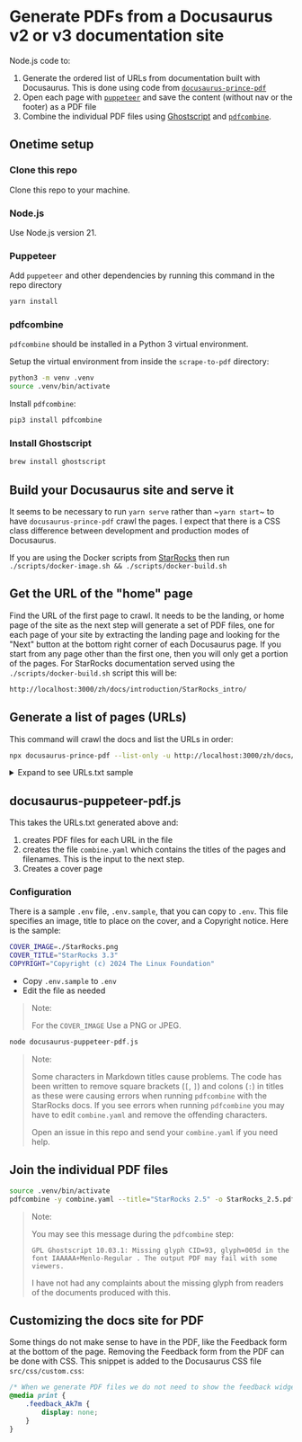 # Generate PDFs from a Docusaurus v2 or v3 documentation site

Node.js code to:
1. Generate the ordered list of URLs from documentation built with Docusaurus. This is done using code from [`docusaurus-prince-pdf`](https://github.com/signcl/docusaurus-prince-pdf)
2. Open each page with [`puppeteer`](https://pptr.dev/) and save the content (without nav or the footer) as a PDF file
3. Combine the individual PDF files using [Ghostscript](https://www.ghostscript.com/) and [`pdfcombine`](https://github.com/tdegeus/pdfcombine.git).

## Onetime setup

### Clone this repo

Clone this repo to your machine.

### Node.js

Use Node.js version 21.

### Puppeteer

Add `puppeteer` and other dependencies by running this command in the repo directory

```bash
yarn install
```

### pdfcombine

`pdfcombine` should be installed in a Python 3 virtual environment.

Setup the virtual environment from inside the `scrape-to-pdf` directory:

```bash
python3 -m venv .venv
source .venv/bin/activate
```

Install `pdfcombine`:

```bash
pip3 install pdfcombine
```

### Install Ghostscript

```bash
brew install ghostscript
```

## Build your Docusaurus site and serve it

It seems to be necessary to run `yarn serve` rather than ~`yarn start`~ to have `docusaurus-prince-pdf` crawl the pages.  I expect that there is a CSS class difference between development and production modes of Docusaurus.

If you are using the Docker scripts from [StarRocks](https://github.com/StarRocks/starrocks/tree/main/docs/docusaurus/scripts) then run `./scripts/docker-image.sh && ./scripts/docker-build.sh`

## Get the URL of the "home" page

Find the URL of the first page to crawl. It needs to be the landing, or home page of the site as the next step will generate a set of PDF files, one for each page of your site by extracting the landing page and looking for the "Next" button at the bottom right corner of each Docusaurus page. If you start from any page other than the first one, then you will only get a portion of the pages. For StarRocks documentation served using the `./scripts/docker-build.sh` script this will be:

```bash
http://localhost:3000/zh/docs/introduction/StarRocks_intro/
```

## Generate a list of pages (URLs)

This command will crawl the docs and list the URLs in order:

```bash
npx docusaurus-prince-pdf --list-only -u http://localhost:3000/zh/docs/introduction/StarRocks_intro/ --file URLs.txt
```

<details>
  <summary>Expand to see URLs.txt sample</summary>

This is the file format, using the StarRocks developer docs as an example:
```bash
http://localhost:3000/zh/docs/developers/build-starrocks/Build_in_docker/
http://localhost:3000/zh/docs/developers/build-starrocks/build_starrocks_on_ubuntu/
http://localhost:3000/zh/docs/developers/build-starrocks/handbook/
http://localhost:3000/zh/docs/developers/code-style-guides/protobuf-guides/
http://localhost:3000/zh/docs/developers/code-style-guides/restful-api-standard/
http://localhost:3000/zh/docs/developers/code-style-guides/thrift-guides/
http://localhost:3000/zh/docs/developers/debuginfo/
http://localhost:3000/zh/docs/developers/development-environment/IDEA/
http://localhost:3000/zh/docs/developers/development-environment/ide-setup/
http://localhost:3000/zh/docs/developers/trace-tools/Trace/%
```

</details>


## docusaurus-puppeteer-pdf.js

This takes the URLs.txt generated above and:
1. creates PDF files for each URL in the file
2. creates the file `combine.yaml` which contains the titles of the pages and filenames. This is the input to the next step.
3. Creates a cover page

### Configuration

There is a sample `.env` file, `.env.sample`, that you can copy to `.env`. This file specifies an image, title to place on the cover, and a Copyright notice. Here is the sample:

```bash
COVER_IMAGE=./StarRocks.png
COVER_TITLE="StarRocks 3.3"
COPYRIGHT="Copyright (c) 2024 The Linux Foundation"
```

- Copy `.env.sample` to `.env`
- Edit the file as needed

> Note:
>
> For the `COVER_IMAGE` Use a PNG or JPEG.

```bash
node docusaurus-puppeteer-pdf.js
```

> Note:
>
> Some characters in Markdown titles cause problems. The code has been written to remove square brackets (`[`, `]`) and colons (`:`) in titles as these were causing errors when running `pdfcombine` with the StarRocks docs. If you see errors when running `pdfcombine` you may have to edit `combine.yaml` and remove the offending characters.
>
> Open an issue in this repo and send your `combine.yaml` if you need help.

## Join the individual PDF files

```bash
source .venv/bin/activate
pdfcombine -y combine.yaml --title="StarRocks 2.5" -o StarRocks_2.5.pdf
```

> Note:
>
> You may see this message during the `pdfcombine` step:
>
> `GPL Ghostscript 10.03.1: Missing glyph CID=93, glyph=005d in the font IAAAAA+Menlo-Regular . The output PDF may fail with some viewers.`
>
> I have not had any complaints about the missing glyph from readers of the documents produced with this.

## Customizing the docs site for PDF

Some things do not make sense to have in the PDF, like the Feedback form at the bottom of the page. Removing the Feedback form from the PDF can be done with CSS. This snippet is added to the Docusaurus CSS file `src/css/custom.css`:

```css
/* When we generate PDF files we do not need to show the feedback widget. */
@media print {
    .feedback_Ak7m {
        display: none;
    }
}
```
